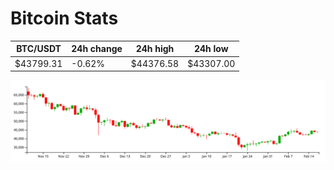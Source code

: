 # Bitcoin Stats

BTC/USDT|24h change|24h high|24h low|
|---|---|---|---|
|$43799.31|-0.62%|$44376.58|$43307.00|

<img src="./chart.svg">

